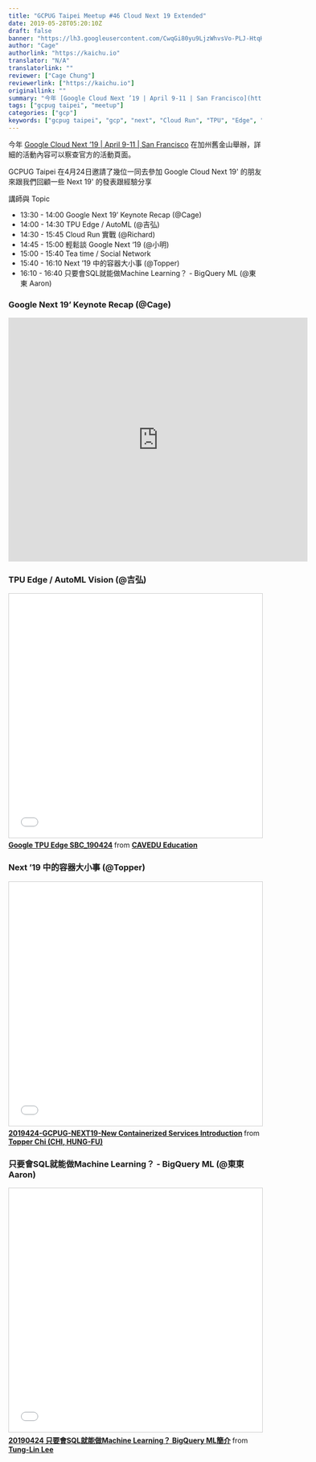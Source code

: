 ```yaml
---
title: "GCPUG Taipei Meetup #46 Cloud Next 19 Extended"
date: 2019-05-28T05:20:10Z
draft: false
banner: "https://lh3.googleusercontent.com/CwqGi80yu9LjzWhvsVo-PLJ-HtqHqpkUw0SNYlaTqJCoYFSQJx-M8Iyh4qxHthJT_LgKkA13EN9gbjZuUcMwyJ2HepYL2ELrEyXDqKIBJUgMNndo8YiPTqNZmF9mHgQzb7a2gQ_LRXq09Q_w20_BvqjZncgj52H6_5MTdIcKNldtuSpkCzsnXcZC0THZ8xLEmPOgTlOJs1wGVssMPitFwoPN53FgY_oHaWJWOoNmjsSI8UY2CBWrIKO9ewCVgcbZAMZnzZ9F17zhk2W_7i_EiKSjGzMK1vaIPZYh-B8bmVOvlDwtIPip00H-4pzOGYCskt1BjB-SFGcJBnBUd-wxKnnam9qj-UbG_1tT8wU0kPLXEmSmdYuKO7EBEjgEM3rN4vdsUeRrgnEK9hkm7LadmpJuDRKGUjx5Rnk7P4gSDQcKqt3JNms1lF6WTBJc8eH3aMg-BVfaWJ8d2PmZE0YuPd3uFlIrS411m3dxZZ4sRYS_y-3rLJhK_yVAl5BQYtaZxu4txKTtZma3mnhOKMNGp2BERLLMcVlOxYgn5KIUllhQut6V_MYOsfHzgyi4y9qbK2a6vaeE_SU4uG67D_ELQI0loM_pIzo7kW6egcui3XBlMGm-zYhLslS9mzmDC0jhpsj3F0EV7yhQ3nSsnO5dzRBEkFoXAL3bQ9mx2dutqi36359yOKOCrGUu4tLwNy-gQHqpk3QVinZONKoy72Q2pRtDNQ=w2780-h1564-no"
author: "Cage"
authorlink: "https://kaichu.io"
translator: "N/A"
translatorlink: ""
reviewer: ["Cage Chung"]
reviewerlink: ["https://kaichu.io"]
originallink: ""
summary: "今年 [Google Cloud Next ’19 | April 9-11 | San Francisco](https://cloud.withgoogle.com/next/sf/) 在加州舊金山舉辦，詳細的活動內容可以察查官方的活動頁面。GCPUG Taipei 在4月24日邀請了幾位一同去參加 Google Cloud Next 19' 的朋友來跟我們回顧一些 Next 19' 的發表跟經驗分享"
tags: ["gcpug taipei", "meetup"]
categories: ["gcp"]
keywords: ["gcpug taipei", "gcp", "next", "Cloud Run", "TPU", "Edge", "AutoML", "BigQuery", "ML"]
---
```


今年 [Google Cloud Next ’19 | April 9-11 | San Francisco](https://cloud.withgoogle.com/next/sf/) 在加州舊金山舉辦，詳細的活動內容可以察查官方的活動頁面。

GCPUG Taipei 在4月24日邀請了幾位一同去參加 Google Cloud Next 19' 的朋友來跟我們回顧一些 Next 19' 的發表跟經驗分享

講師與 Topic

- 13:30 - 14:00 Google Next 19’ Keynote Recap (@Cage)
- 14:00 - 14:30 TPU Edge / AutoML (@吉弘)
- 14:30 - 15:45 Cloud Run 實戰 (@Richard)
- 14:45 - 15:00 輕鬆談 Google Next ‘19 (@小明)
- 15:00 - 15:40 Tea time / Social Network
- 15:40 - 16:10 Next ’19 中的容器大小事 (@Topper)
- 16:10 - 16:40 只要會SQL就能做Machine Learning？ - BigQuery ML (@東東 Aaron)

### Google Next 19’ Keynote Recap (@Cage)
<iframe src="https://docs.google.com/presentation/d/e/2PACX-1vQdRW_htRgKHE71V7Yq7YnfCIwgTQlHXTF-qDwJSwe3K-dJ1ksAAGSy5NotUbTt-9QkbKYwV9rkNymO/embed?start=false&loop=false&delayms=3000" frameborder="0" width="595" height="485" allowfullscreen="true" mozallowfullscreen="true" webkitallowfullscreen="true"></iframe>

### TPU Edge / AutoML Vision (@吉弘)
<iframe src="//www.slideshare.net/slideshow/embed_code/key/LE47PU8UUWa9b6" width="595" height="485" frameborder="0" marginwidth="0" marginheight="0" scrolling="no" style="border:1px solid #CCC; border-width:1px; margin-bottom:5px; max-width: 100%;" allowfullscreen> </iframe> <div style="margin-bottom:5px"> <strong> <a href="//www.slideshare.net/NissinAllelujahnissin/google-tpu-edge-sbc190424" title="Google TPU Edge SBC_190424" target="_blank">Google TPU Edge SBC_190424</a> </strong> from <strong><a href="https://www.slideshare.net/NissinAllelujahnissin" target="_blank">CAVEDU Education</a></strong> </div>

### Next ’19 中的容器大小事 (@Topper)

<iframe src="//www.slideshare.net/slideshow/embed_code/key/fByH5k48vnGU8x" width="595" height="485" frameborder="0" marginwidth="0" marginheight="0" scrolling="no" style="border:1px solid #CCC; border-width:1px; margin-bottom:5px; max-width: 100%;" allowfullscreen> </iframe> <div style="margin-bottom:5px"> <strong> <a href="//www.slideshare.net/TopperChi/2019424gcpugnext19new-containerized-services-introduction" title="2019424-GCPUG-NEXT19-New Containerized Services Introduction" target="_blank">2019424-GCPUG-NEXT19-New Containerized Services Introduction</a> </strong> from <strong><a href="https://www.slideshare.net/TopperChi" target="_blank">Topper Chi (CHI, HUNG-FU)</a></strong> </div>

### 只要會SQL就能做Machine Learning？ - BigQuery ML (@東東 Aaron)

<iframe src="//www.slideshare.net/slideshow/embed_code/key/1REbnNEP4FMmHL" width="595" height="485" frameborder="0" marginwidth="0" marginheight="0" scrolling="no" style="border:1px solid #CCC; border-width:1px; margin-bottom:5px; max-width: 100%;" allowfullscreen> </iframe> <div style="margin-bottom:5px"> <strong> <a href="//www.slideshare.net/TungLinLee/20190424-sqlmachine-learning-bigquery-ml" title="20190424 只要會SQL就能做Machine Learning？ BigQuery ML簡介" target="_blank">20190424 只要會SQL就能做Machine Learning？ BigQuery ML簡介</a> </strong> from <strong><a href="https://www.slideshare.net/TungLinLee" target="_blank">Tung-Lin Lee</a></strong> </div>

<script src="https://cdn.jsdelivr.net/npm/publicalbum@latest/dist/pa-embed-player.min.js" async></script>
<div class="pa-embed-player" style="width:100%; height:480px; display:none;"
  data-link="https://photos.app.goo.gl/jdEF1kMXHKPvHUC3A"
  data-title="GCPUG Taipei Meetup #46 - Google Cloud Next 19 Extended"
  data-description="49 new photos added to shared album">
  <img data-src="https://lh3.googleusercontent.com/KnzKV-2b5K7Qm-vfFbnw7rz8Yvic5NKYxlOXcGRWpD6FvoS4Ne8Ipwt35zjX8rFKDzZgK0tgMGUakmiawtgoCER_OEgw3jtMu0hzGGewmHe98X1MNALESnNy7i8z3a7yIB9DdXQ8EEM=w1080-h720" src="" alt="" />
  <img data-src="https://lh3.googleusercontent.com/tNhy6Vzmws_Xr2s7Sg-mpgpu6JwZVZjxW5aW1T0X47DqqckpeiBdAZb3MOzuL2cEY31w7AT1X8N52QzXJA9QCTATIgwU0qIShxLh0F-kLMCg0_eRbOGYeV-LDLwbZgMvVwZZjIdbwLg=w1080-h720" src="" alt="" />
  <img data-src="https://lh3.googleusercontent.com/hgaAPzfcqZUQkAqEB-2_-IWS1wxxxUy4bqKLJVP2zEfKpM0C6bHqXSjvceV-JFSHQmfzTso_7UV7tGe3W5eBfhPZK_PZrun58TmsJ-Yxj3X3jfW9MwhV19bJYiYEo4Y-K83zoyR7Y7w=w1080-h720" src="" alt="" />
  <img data-src="https://lh3.googleusercontent.com/89hinYSnBGZeuDiBZXnrjF6JRDDi71oWX4aLEeKrzg9T0jY8FV7f8IQrnlRlrLN87E8w45okrYlMlpHUSY_P4bYPQB_eMAW1sY4xE6y3iW5mvDpfAKiqBFFcYszkndjTXJirf7t6x-U=w1080-h720" src="" alt="" />
  <img data-src="https://lh3.googleusercontent.com/QvvWIrYODvyijt81P8syFk8P1zOS-WWNtzOgwQpLfydn_9dzXGSolOwArJD5TiWSZbNd2clrJ3nG0IuGndGHnr_rL1lHbKL5BKXMNQl6in4kc-Ke0-h1fBjBYKuEZiN9ixKAibQuuIQ=w1080-h720" src="" alt="" />
  <img data-src="https://lh3.googleusercontent.com/rZ2_t-fg6SAGylBkwv10gOoWVsYz5eehjl6ctbqZ-rQ6Gfb8Q8jMCFbdQWaMDEPS133kJ3qw13pS1UN6wXXn7Ba91bE1BO00T6C2XTXfu3Kph23CSLGbhh0pkEse6NhUsu0Q8hVh_w8=w1080-h720" src="" alt="" />
  <img data-src="https://lh3.googleusercontent.com/Uem-StppxBAE2C5yl092g1ukJx_TzLTtHpxL7XlxDlqkxqZjHC_6YtJpnP1rUt_L09RgNE8dTIfFAu9KdqttnXknJ71PIPGVNyWRQIFB1Ume9-iGXpV1jiGjWaiIEPLMJlRbtPrPn8Q=w1080-h720" src="" alt="" />
  <img data-src="https://lh3.googleusercontent.com/0R8ijqk71wGZM4fl605Z33Sz5xIsjzwJdcBE0LEpBhrBLnN68zRvpX2yasSSSC--xtnFtzWolI-GaSYZniI_9kqwNNJv_LbC9doLCsy-lSrH5kj2jeP1mED8NKLjeSUCLFjraV9fvgw=w1080-h720" src="" alt="" />
  <img data-src="https://lh3.googleusercontent.com/NJgpIg6fJ5WUC-Ag1CuF0Py2SEQM9wyvwi2I_LTpMabnsOz5QJDd6LoyYHJgPV4ZCVAPOaUD20eqlzjI05ofiQlm8eYX4i3Ajs296mcJY8F8bW9ff8AJpO3R0q2AMcjBozk8moNYsMQ=w1080-h720" src="" alt="" />
  <img data-src="https://lh3.googleusercontent.com/phIGf0k4o29JaOeINwOph0bmZVJKRgyjx5zvTi07nWa2X-U2IEPfUL4H7Xo-3OFZGP-t1LsQ6ZAlad_M3PoxErESpYCgynC-GBol--QST9voRGQIV4SVQMHdjn5pJs4SYITS50wJpWw=w1080-h720" src="" alt="" />
  <img data-src="https://lh3.googleusercontent.com/6LbkgxAPwCdGKGJWfQut7dNSl1L2e9-L6OOHHsiAsFdE1KUIWmAak92UhgiieG_HhM1RPKKBrGcR7igXzL_wnzkwjzned9mOOEy7o8AP4VNGX1s8nKgNTJB0hnWEm53tds_hz7A-bt4=w1080-h720" src="" alt="" />
  <img data-src="https://lh3.googleusercontent.com/wx6-8oJsT-jpJh2UM2yOAJFJNHI-SeMnUPVePOze6LpbklomLOmMc4o8XVZed6seOZ1FEOSK2ZkoUgO-Og3cJBJkmaqEP_DjkKwuasrZt9v7WMrUt82bkxjqchXzZ8SkUud5_UkdnHg=w1080-h720" src="" alt="" />
  <img data-src="https://lh3.googleusercontent.com/dQsrwogGepglPHwb0ziPrlVWRuEXCh-dUsPa4-aLn3IH3orCzWQARHZViX1uQYHvLMLqiH-locvHfmNOuIP9ykStg4ZEfpPLMuAQNvvAldCpjgwphpQHXebfkd06vFGUaDJa3p8LfA=w1080-h720" src="" alt="" />
  <img data-src="https://lh3.googleusercontent.com/Bgg_amI7IRam1jc6TMcZ5hTBjR9ODuWzTLIjeVL9bqRAL9--du3aSSgLQt6cTHO5x5K2q7LWQzc8lMMtjqTS4Cwgp8EsavwSnNb9sH5YqxkYdUkGCYWi-IhnuWMA86AJ1_971BYO5HE=w1080-h720" src="" alt="" />
  <img data-src="https://lh3.googleusercontent.com/mPp921YUMm36RaUXeUaHtztX8Gx8cWm4N0hKE-50JugZI9GUcq3pHBtDoV_28VPUFIXl4gDGnOwaev4G9QZdaaEZ5pm5tsSyGD1_IEX6YlXwRoenf5Cgm4Sy0i-R8sV47Oe3CxvOVsg=w1080-h720" src="" alt="" />
  <img data-src="https://lh3.googleusercontent.com/LVV4l06LZStNO-XiOgeq48Mh1tEYP8jeCjNcAqFZcQIPNcXhqWPIVKTGQxIGKu8zNsdunP6dJeWpKF2xNcwBJJXBScrpLzGb2aDLaQX0ma0PBDW-KFNYuB16eV6A4HgTt3MWM12BK30=w1080-h720" src="" alt="" />
  <img data-src="https://lh3.googleusercontent.com/1ezZ9UVlDq5tvFOe2hS0Jy5qIGKcBWf_uzNxSljNEYaq7YnBmGI5Y9FRf7wz9ivIQGIN_KhYNj7HcO0YJSPuaR0m1WkkfjxXUEP4lRWmb4eigtrBGrqQpuKpG8mjekmiWOS2kJOni4M=w1080-h720" src="" alt="" />
  <img data-src="https://lh3.googleusercontent.com/Mx-Y9768bom7KCcXb-6pVRLdZ_RmLGPDKtXASiVdTxzqgTjuKvJuk2pCnyl7b6SPdAB7surBLIXctxya3T2Sstlbc5aI_ufJWQFwshz1RngVLBPPFUdGalvuu6B1kFgyZ4bMVDY5oTw=w1080-h720" src="" alt="" />
  <img data-src="https://lh3.googleusercontent.com/4bjIHuQOZI-qJd7MKfF_rjiMNS01lwIe5fw0T0CGzH4NCbLMRJXz0MgKD9zaWFLKvBtKbxwI6oj2RnO7X8BQX2tYBVjubZq5CMyqz8Uop-2Aofq1NvyjeuyZMVyJEVdKsFDMJtLzOOk=w1080-h720" src="" alt="" />
  <img data-src="https://lh3.googleusercontent.com/wOTWpjNoTCo1APF37FYoGvdJPadC1MPJvXGasHAxi--OARPReeGGzzPWEXt9v6J8hVcMCR7zLmMFdRy7jrzkz-99ortLh6MYNrllsHyZyr7AGLfAOEVCS49Htz6QLUcrI1V7BAMg3ic=w1080-h720" src="" alt="" />
  <img data-src="https://lh3.googleusercontent.com/5SjEO32F36O1eJgUPVE5kQkKxZHhXRCDZ3fftKtIYT7VGbhepldDMJbmzcytPyirPKiXlKnS5evP69fZtX9e4xELN_mZnRA_i7hwuXvZKdkpa5Hy0lPeQiYicqHzXB92xIN5T0BInEY=w1080-h720" src="" alt="" />
  <img data-src="https://lh3.googleusercontent.com/Q_9XcvIsWNSEbIIyIZCueszHKZb7uDFi-0LRsFzeRSM96TbhVAPn9-25g9PRZRtsQfWIxSnyDwXvV4WM1sP2Nc6EAjJlQMGzEHEOHws4HXuFCv2yZiWOYC3CdSiW5qxD26tmVCFrD-A=w1080-h720" src="" alt="" />
  <img data-src="https://lh3.googleusercontent.com/jrFaXf1T72KNASOADAisXrTTE242OAxxvTKW4RF3UJrzthl0WimgykOCMGYD_f07MPvY__Q5FT2jpdHB_lIfaFb-Vdy8kMtMPPgg7OzF2WVb0r8T6LLsqal_ETJXeRqwgUv5-eTI2FQ=w1080-h720" src="" alt="" />
  <img data-src="https://lh3.googleusercontent.com/6-vp63BIPjxCa5cyC4g9FlwxhRi0aMGKShINd10ff-Zp1lnw6d1k9Eso_Iu-GE_CETctP4fFAeeuJj_j2itYF9CvXDIA_7ex6RXL9aU_LHnlhpWsUtHc0gQCsAj4AcRt7H7pes48nTo=w1080-h720" src="" alt="" />
  <img data-src="https://lh3.googleusercontent.com/uzCbZtFbTgH3pLLQ6CiXs2ezyEWggWaD9YOWOKVis3qudQQ8dc-VXuYz3pMqa-HVGdicBHfhRwU28wJrghCiWaX0ueFS_xMJz8AWW6b9yFelY2x56nYA3EISScNQD_734SfahRWnIrc=w1080-h720" src="" alt="" />
  <img data-src="https://lh3.googleusercontent.com/Hgn0RMRX-DSF6yQxY2Qd4riZLuqFDqfTl2i2dsBDrEdn9Iesiychjgywp8-zDMTFtnO5Ik6laUDB6oK8ozU_UknI7BgzRmbb-mU8bhHhPlKZXPm_H6wvVFa7uaR1FNUMJ54jBMaV_kY=w1080-h720" src="" alt="" />
  <img data-src="https://lh3.googleusercontent.com/2fOQFQQlp6bY7wu5j-_kUlYHXqd-6N48yPefEgdEg8nb67h_22l-A8Yshdn5JjA-tXsrHitsICFBbRazmZp_gaphAhoXMgYPzX3DhjkacQ_ENmVn3fqNp36KOXXCNwQT47ggDJGPIao=w1080-h720" src="" alt="" />
  <img data-src="https://lh3.googleusercontent.com/K_7coxe0gB7C7y1YrWXxdb8NVKt_kW-g_GwOYbI7DJdCK4N9lU6y7gjeQfMWY6yEC9zR8zEQmM0L8617QDf2Mr54kw4URqeNVwIixjm8Qco4aZlNp-ncbrHPgUIgYkIt2j76nhI9YDA=w1080-h720" src="" alt="" />
  <img data-src="https://lh3.googleusercontent.com/te6tWgWgknDgQO9NvYn4cnhVwyvFuqTU054WKR5nCumFQDUAXGD-ZiIx3YRru29ywwdODCDZo1QZkpet_ViRZ9N_bOsFPw3ttYUxNsD-zXllxV_sNonjsYAGLqiyzb0EOBimP_S1qlY=w1080-h720" src="" alt="" />
  <img data-src="https://lh3.googleusercontent.com/4jyJVokHTgz90xbJf9f7_MkWu-ZIl4iLUXGp4viMbhuY-UmqmwDTRrPuxO2zTS3HR2_E3zGiaO_4YuQBWS7EO8YMNr7CfONdesTSz5Bkfdn5-3U6_rC3sGWCnIiOhA414Oat3zigXQc=w1080-h720" src="" alt="" />
  <img data-src="https://lh3.googleusercontent.com/IrE-3VjhQIa02vYHNnZAaA8J95F_ZWQC0fK5Az1rS-qem94vnwSF9gf2zC4xT2XX1Y7pk0Pgc_Y-GOCizY-uqGJyf680RFcoF19ZJcf2b22OIZQUZTNea9ugeW2uGR665EY5FJsX00Q=w1080-h720" src="" alt="" />
  <img data-src="https://lh3.googleusercontent.com/g8HSC_FIxcgxgFWdMPKI3O0HBRkKzTdajvs-wbtxBLb7DNfB7RaBe3wr1zlgEEGwTzDsM_64Q0ZYJxXWOIYscu4WnbCs03AaTW8ido3Lm4mrQKt_8RKU7tDlbKlYx2salpet3beX09U=w1080-h720" src="" alt="" />
  <img data-src="https://lh3.googleusercontent.com/RQXePiHcMUmqJPULbkWBki4u2XZdFuNNAfKUoJi4pw-3e91AKMfPoNnd4E8tuWM28nHuuoZtE3I8bqL9UiWURMVPE0sdxvvVuHu9kAKsKgIYHLji7nWCe9WNwRLQekVsUNkadPFmlWs=w1080-h720" src="" alt="" />
  <img data-src="https://lh3.googleusercontent.com/isG-1dbMQomWKmlaxnRWi2D-ZzeROYMpFzHeUTJv9Jr6h2bM-joKkA4DunRcrMrwVBY44xkTscXGbwtuwu_BdoGQCNPxPaeXdVoMTw-Y1UeAgYVAFh_VMbj02x8Rw2BPT0N7UplB1uI=w1080-h720" src="" alt="" />
  <img data-src="https://lh3.googleusercontent.com/3sMykJamRb4sDYOn9a748V40OQ-oKpeJHDLTDmoVGvMeUT4fzjHWxbfpgL4ZEXLDvn4eaLaGXWfRb3fdPUNwwzu-lXxqA-srRNO5QolynJrh7mXpA16nUhfQfl3VJ2orVWvlRNamZp0=w1080-h720" src="" alt="" />
  <img data-src="https://lh3.googleusercontent.com/qrZlkrqIVwQ2GJjJ0WnJEWdrh7MCB_uCmn2y0AmQhjSblcWIveqBOde_apLlkWCt6Sz7uFvl-e7yEOQ3l61grU5-inHGCDqyqNI_teW-qTe1WyGNqkVgiQOI18XRJ5oTYIWWeCbLDew=w1080-h720" src="" alt="" />
  <img data-src="https://lh3.googleusercontent.com/_kR3MAd_hT2S-Zn-3_xkZF4HJ5GtaaHwvykpZuXpeir0_7i96ujcV3_mgLD06ipOv19ulXMSqQu4aK05S8KTpa6mhVm8LoA60lhXt5i2Gc8toojglwGv_4kqrsq1RIF2c57F9tNirUQ=w1080-h720" src="" alt="" />
  <img data-src="https://lh3.googleusercontent.com/mCA8s6VJN4Tm133A5-36rTi-_HqBHgA9JUbxXMa3P3Kty85ZGKMj8FRvvgkEW5rQ4nMpiwPJA7BVD_VR9to3fZTeCIphLs6bCH77dqbw8iKcBaR50Qyv5LNxzTuaVhcuXw126mc7J6I=w1080-h720" src="" alt="" />
  <img data-src="https://lh3.googleusercontent.com/HPc9QFHLJuu6uqX5y2y9jKuNay0RH5VXHo7uZm48QOo27x4FLA5E51L4dag_0g39zOl1LdyAplv6YE6HzjEYKr2Ke16qr-w8t61pKUpj4CoI82gOTmfoDHUJ6KM3aUOJOLw4_R7aEDc=w1080-h720" src="" alt="" />
  <img data-src="https://lh3.googleusercontent.com/wS2KalbLSV-BVBxchj6n7_x5b-6n7Dxbb0jIZDhm2ujDVLWos1uvhHXHsta5u7taha21CoOrYPb3BAjLBf3xs21oo6XAF2yzRf8qNgl5R0AzVPTN2okYg1YVT5_GMZNomiQaICeN1_8=w1080-h720" src="" alt="" />
  <img data-src="https://lh3.googleusercontent.com/Ru7UVuTSnw59SX7bIyI3v7uInlCWhwBDANDOzSbR3w_1DXJs8QQRpgX1trZG_7QtaQ0V7_86CJwtcDcGZ36nH9fNXkLzQ2JlhsE7fr_vQLMTWykCwb9WjRMF411zjr9PGGdQNafPX-w=w1080-h720" src="" alt="" />
  <img data-src="https://lh3.googleusercontent.com/VCH8vz0JjZhfZouTxEkX1d7BfSP1ywyXx0IdAV6jYNBubsLiNMHts5zU7mybiZH66DwQPE2gV4lXJ6m1B1QLzsDcG1vHU--zlJaAvuPArD088cOeIuLIV0_p27NyGtzh8UsnzWYYeYg=w1080-h720" src="" alt="" />
  <img data-src="https://lh3.googleusercontent.com/vY9NVLf3_ssa4aUCTpKVc93J82QOgWMHTHPup6V5z1uLFGhPKwQqabDN0DOEplGDcaDd19D8Joxno3Vo8rFlQcgG2DdPyJV7sGm1Zhelcij3gBUN5kTUHBPy2KreYXzxYkHAJQuCnEs=w1080-h720" src="" alt="" />
  <img data-src="https://lh3.googleusercontent.com/GaBlSQKC3DlSTJjkvh5DtQXBgOL6nmPK6mAduJmSdganFpFdmPHvKJvuYLo5KlSBgyjhR7oHinXI8VUrzo251USbPtvcXk_N3x80m2EXKG_Ct8__o9M21iCD8NHX8UOaQIsiOJUfYMA=w1080-h720" src="" alt="" />
  <img data-src="https://lh3.googleusercontent.com/yGTTduqT-s2rcPhp3EYRKQQCMKdPklmOjMRnp9gZtNJZeaCjcaOr3UnE0ATPx4KBgPs38HMFLmoU361Rp8fZOl1FugaowOoJ3W2DEnK3FTbfC9XNY0rh92WLprICmo4P4t2gLIMlN0s=w1080-h720" src="" alt="" />
  <img data-src="https://lh3.googleusercontent.com/QcE9Ph1ylbgCFzgUSGLNsIssGnBtbT0-mLF3BelDL5sJio1s52eW3gC06e9MBIpU200jVcZfifwvcQ5UmMsdbCxHH_52gtpjs13C6ovI1IHvWx63v3l8Xewigbz7vRM2cp9wJzkXE5g=w1080-h720" src="" alt="" />
  <img data-src="https://lh3.googleusercontent.com/WAhCvspEOI3ufXsVTFm4yQ8ewAztg9ZkMHxgXrXe_ojtPFYqZdSjbm-d_GuRf3aqznPVlnPKRTtXalbLF_uUsuccORY65OW_zSbyrFQtZU5RNsoXuW98_FdpVaUfqUkP4obKu86F0aY=w1080-h720" src="" alt="" />
  <img data-src="https://lh3.googleusercontent.com/g6GNHk7K79hOjy7aONQVE6J6FO45BDEBgF50kLw0qWou_UwH-QktA_MSR84yxgJCoQV2C8JXSl0eVHg7emakQOCS-G_l0ZfAjzox1QPJcGZWG57i32miuVemvVTlX5Ja4dI5A5QnKzE=w1080-h720" src="" alt="" />
  <img data-src="https://lh3.googleusercontent.com/faus-u7iqjuPJ0KM5C52n46FTjz4ZgRcKQ5NMri0lS5McRgaY-pNdyulJrN5_RJdXCLikR6HtwMnK6rlHS79pEgNXWc4WJkkYRiaB4y-8KHMDXj8dia9qxPjsr-zQy11-WOts4LuMl0=w1080-h720" src="" alt="" />
</div>
